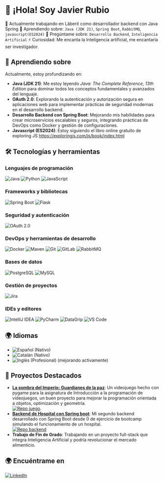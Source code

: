 # 👋 ¡Hola! Soy Javier Rubio

🔭 Actualmente trabajando en Lâberit como desarrollador backend con Java Spring
🌱 Aprendiendo sobre: `Java (JDK 21)`, `Spring Boot`, `RabbitMQ`, `javascript(ES2024)`
💬 Pregúntame sobre: `Desarrollo Backend`, `Inteligencia Artificial`
⚡ Curiosidad: Me encanta la Inteligencia artificial, me encantaría ser investigador.

## 🌱 Aprendiendo sobre

Actualmente, estoy profundizando en:

- **Java (JDK 21)**: Me estoy leyendo *Java: The Complete Reference, 13th Edition* para dominar todos los conceptos fundamentales y avanzados del lenguaje.
- **OAuth 2.0**: Explorando la autenticación y autorización segura en aplicaciones web para implementar prácticas de seguridad modernas en el desarrollo backend.
- **Desarrollo Backend con Spring Boot**: Mejorando mis habilidades para crear microservicios escalables y seguros, integrando prácticas de DevOps como Docker y gestión de configuraciones.
- **Javascript (ES2024)**: Estoy siguiendo el libro online gratuito de exploring JS https://exploringjs.com/js/book/index.html 

## 🛠️ Tecnologías y herramientas

### Lenguajes de programación
![Java](https://img.shields.io/badge/Java-ED8B00?style=for-the-badge&logo=java&logoColor=white)
![Python](https://img.shields.io/badge/Python-3776AB?style=for-the-badge&logo=python&logoColor=white)
![JavaScript](https://img.shields.io/badge/JavaScript-F7DF1E?style=for-the-badge&logo=javascript&logoColor=black)

### Frameworks y bibliotecas
![Spring Boot](https://img.shields.io/badge/Spring%20Boot-6DB33F?style=for-the-badge&logo=spring-boot&logoColor=white)
![Flask](https://img.shields.io/badge/Flask-000000?style=for-the-badge&logo=flask&logoColor=white)

### Seguridad y autenticación
![OAuth 2.0](https://img.shields.io/badge/OAuth_2.0-3D85C6?style=for-the-badge&logo=oauth&logoColor=white)

### DevOps y herramientas de desarrollo
![Docker](https://img.shields.io/badge/Docker-2496ED?style=for-the-badge&logo=docker&logoColor=white)
![Maven](https://img.shields.io/badge/Apache%20Maven-C71A36?style=for-the-badge&logo=apache-maven&logoColor=white)
![Git](https://img.shields.io/badge/Git-F05032?style=for-the-badge&logo=git&logoColor=white)
![GitLab](https://img.shields.io/badge/GitLab-FC6D26?style=for-the-badge&logo=gitlab&logoColor=white)
![RabbitMQ](https://img.shields.io/badge/RabbitMQ-FF6600?style=for-the-badge&logo=rabbitmq&logoColor=white)

### Bases de datos
![PostgreSQL](https://img.shields.io/badge/PostgreSQL-336791?style=for-the-badge&logo=postgresql&logoColor=white)
![MySQL](https://img.shields.io/badge/MySQL-4479A1?style=for-the-badge&logo=mysql&logoColor=white)

### Gestión de proyectos
![Jira](https://img.shields.io/badge/Jira-0052CC?style=for-the-badge&logo=jira&logoColor=white)

### IDEs y editores
![IntelliJ IDEA](https://img.shields.io/badge/IntelliJ%20IDEA-000000?style=for-the-badge&logo=intellij-idea&logoColor=white)
![PyCharm](https://img.shields.io/badge/PyCharm-000000?style=for-the-badge&logo=pycharm&logoColor=white)
![DataGrip](https://img.shields.io/badge/DataGrip-000000?style=for-the-badge&logo=datagrip&logoColor=white)
![VS Code](https://img.shields.io/badge/Visual%20Studio%20Code-007ACC?style=for-the-badge&logo=visual-studio-code&logoColor=white)

## 🌍 Idiomas

- ![**Español** (Nativo)](https://img.shields.io/badge/Español-Nativo-red?style=for-the-badge&logo=es&logoColor=white)
- ![**Catalán** (Nativo)](https://img.shields.io/badge/Catalán-Nativo-red?style=for-the-badge&logo=cat&logoColor=white)
- ![**Inglés** (Profesional)](https://img.shields.io/badge/Inglés-Profesional-yellow?style=for-the-badge&logo=gb&logoColor=white) (mejorando activamente)

## 🚀 Proyectos Destacados
- [**La sombra del Imperio: Guardianes de la paz**](https://github.com/javirub/La-sombra-del-Imperio-Guardianes-de-la-paz): Un videojuego hecho con pygame para la asignatura de Introducción a la programación de videojuegos, un buen proyecto para mejorar la programación orientada a objetos, optimización y geometría.  
[![Repo juego](https://github-readme-stats.vercel.app/api/pin/?username=javirub&repo=La-sombra-del-Imperio-Guardianes-de-la-paz&show_icons=true&theme=dark)](https://github.com/javirub/La-sombra-del-Imperio-Guardianes-de-la-paz).
- [**Backend de Hospital con Spring boot**](https://github.com/javirub/Spring-3-Hospital-Backend): Mi segundo backend desarrollado con Spring Boot desde 0 de ejercicio de bootcamp simulando el funcionamiento de un hospital.  
[![Repo backend](https://github-readme-stats.vercel.app/api/pin/?username=javirub&repo=Spring-3-Hospital-Backend&show_icons=true&theme=dark)](https://github.com/javirub/Spring-3-Hospital-Backend)
- **Trabajo de Fin de Grado**: Trabajando en un proyecto full-stack que integra Inteligencia Artificial y podría revolucionar el mercado alimenticio.

## 🌍 Encuéntrame en
[![LinkedIn](https://img.shields.io/badge/LinkedIn-blue?style=for-the-badge&logo=linkedin&logoColor=white)](https://www.linkedin.com/in/javirub/)
